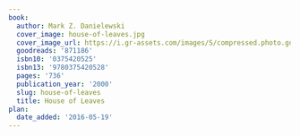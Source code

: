 ```yaml
---
book:
  author: Mark Z. Danielewski
  cover_image: house-of-leaves.jpg
  cover_image_url: https://i.gr-assets.com/images/S/compressed.photo.goodreads.com/books/1347360479l/871186.jpg
  goodreads: '871186'
  isbn10: '0375420525'
  isbn13: '9780375420528'
  pages: '736'
  publication_year: '2000'
  slug: house-of-leaves
  title: House of Leaves
plan:
  date_added: '2016-05-19'
---
```

